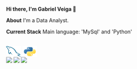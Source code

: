 **Hi there, I'm Gabriel Veiga 👋**

**About**
I'm a Data Analyst.

**Current Stack**
Main language: 'MySql' and 'Python'


<div style="display: inline_block"><br> <img align="center" alt="Rafa-Js" height="30" width="40" 
src="https://raw.githubusercontent.com/devicons/devicon/master/icons/mysql/mysql-original.svg"> <img align="center" alt="Rafa-CSS" height="30" width="40"  <img align="center" alt="Rafa-Python" height="30" width="40" src="https://raw.githubusercontent.com/devicons/devicon/master/icons/python/python-original.svg"> </div> <div> <a href="https://www.linkedin.com/in/mel-eduarda-romeu-alves-41ab47225/" target="_blank"><img src="https://img.shields.io/badge/-LinkedIn-%230077B5?style=for-the-badge&logo=linkedin&logoColor=white" target="_blank"></a> <a 
href="https://instagram.com/gabrielrveiga" target="_blank"><img src="https://img.shields.io/badge/-Instagram-%23E4405F?style=for-the-badge&logo=instagram&logoColor=white" target="_blank"></a> <a 
href = "mailto:gabrielveiga1504@gmail.com"><img src="https://img.shields.io/badge/-Gmail-%23333?style=for-the-badge&logo=gmail&logoColor=white" target="_blank"></a> </div>

